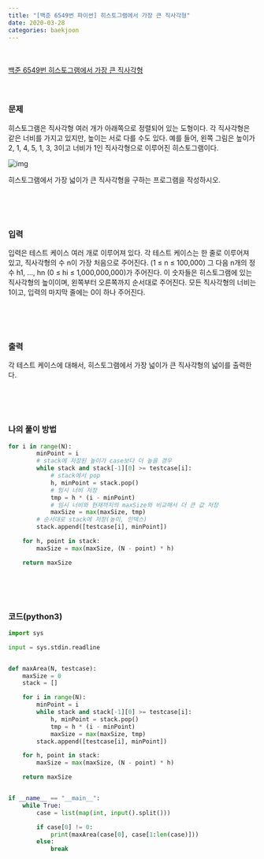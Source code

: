 ```yaml
---
title: "[백준 6549번 파이썬] 히스토그램에서 가장 큰 직사각형"
date: 2020-03-28
categories: baekjoon
---
```


<br><br>
[백준 6549번 히스토그램에서 가장 큰 직사각형](https://www.acmicpc.net/problem/6549)
<br><br><br>

### 문제<br>

히스토그램은 직사각형 여러 개가 아래쪽으로 정렬되어 있는 도형이다. 각 직사각형은 같은 너비를 가지고 있지만, 높이는 서로 다를 수도 있다. 예를 들어, 왼쪽 그림은 높이가 2, 1, 4, 5, 1, 3, 3이고 너비가 1인 직사각형으로 이루어진 히스토그램이다.

![img](https://www.acmicpc.net/upload/images/histogram.png)

히스토그램에서 가장 넓이가 큰 직사각형을 구하는 프로그램을 작성하시오.

<br><br><br>

### 입력<br>

입력은 테스트 케이스 여러 개로 이루어져 있다. 각 테스트 케이스는 한 줄로 이루어져 있고, 직사각형의 수 n이 가장 처음으로 주어진다. (1 ≤ n ≤ 100,000) 그 다음 n개의 정수 h1, ..., hn (0 ≤ hi ≤ 1,000,000,000)가 주어진다. 이 숫자들은 히스토그램에 있는 직사각형의 높이이며, 왼쪽부터 오른쪽까지 순서대로 주어진다. 모든 직사각형의 너비는 1이고, 입력의 마지막 줄에는 0이 하나 주어진다.

<br><br><br>

### 출력<br>

각 테스트 케이스에 대해서, 히스토그램에서 가장 넓이가 큰 직사각형의 넓이를 출력한다.

<br><br><br>

### 나의 풀이 방법<br>

```python
for i in range(N):
        minPoint = i
        # stack에 저장된 높이가 case보다 더 높을 경우
        while stack and stack[-1][0] >= testcase[i]:
            # stack에서 pop
            h, minPoint = stack.pop()
            # 임시 너비 저장
            tmp = h * (i - minPoint)
            # 임시 너비와 현재까지의 maxSize와 비교해서 더 큰 값 저장
            maxSize = max(maxSize, tmp)
        # 순서대로 stack에 저장(높이, 인덱스)
        stack.append([testcase[i], minPoint])

    for h, point in stack:
        maxSize = max(maxSize, (N - point) * h)

    return maxSize
```

<br><br><br>


### 코드(python3)
```python
import sys

input = sys.stdin.readline


def maxArea(N, testcase):
    maxSize = 0
    stack = []

    for i in range(N):
        minPoint = i
        while stack and stack[-1][0] >= testcase[i]:
            h, minPoint = stack.pop()
            tmp = h * (i - minPoint)
            maxSize = max(maxSize, tmp)
        stack.append([testcase[i], minPoint])

    for h, point in stack:
        maxSize = max(maxSize, (N - point) * h)

    return maxSize


if __name__ == "__main__":
    while True:
        case = list(map(int, input().split()))

        if case[0] != 0:
            print(maxArea(case[0], case[1:len(case)]))
        else:
            break
```
